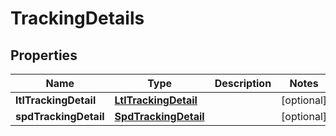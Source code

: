 
# TrackingDetails

## Properties
Name | Type | Description | Notes
------------ | ------------- | ------------- | -------------
**ltlTrackingDetail** | [**LtlTrackingDetail**](LtlTrackingDetail.md) |  |  [optional]
**spdTrackingDetail** | [**SpdTrackingDetail**](SpdTrackingDetail.md) |  |  [optional]



